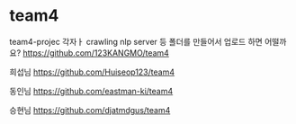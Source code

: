 # team4
team4-projec 각자ㅏ crawling nlp server 등 폴더를 만들어서 업로드 하면 어떨까요? https://github.com/123KANGMO/team4

희섭님 https://github.com/Huiseop123/team4

동인님 https://github.com/eastman-ki/team4

승현님 https://github.com/djatmdgus/team4
